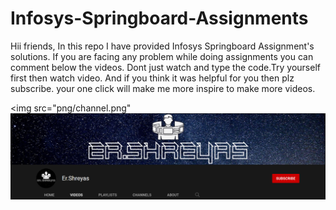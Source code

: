 # Infosys-Springboard-Assignments
Hii friends, In this repo I have provided Infosys Springboard Assignment's solutions. If you are facing any problem while doing assignments you can comment below the videos.
Dont just watch and type the code.Try yourself first then watch video. And if you think it was helpful for you then plz subscribe. your one click will make me more inspire to make more videos.

<img src="png/channel.png"
![](png/channel.png)
